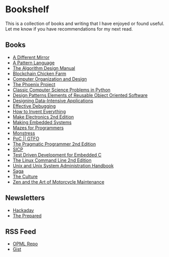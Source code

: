 <div id="root">
    <h1>Bookshelf</h1>
    <p>This is a collection of books and writing that I have enjoyed or found useful.<br>Let me know if you have
        recommendations for my next read.</p>
    <h2>Books</h2>
    <ul>
        <li><a href="https://www.goodreads.com/book/show/37564.A_Different_Mirror">A Different Mirror</a></li>
        <li><a href="https://en.wikipedia.org/wiki/A_Pattern_Language">A Pattern Language</a></li>
        <li><a href="https://www.algorist.com">The Algorithm Design Manual</a></li>
        <li><a href="https://us.macmillan.com/books/9780374538668">Blockchain Chicken Farm</a></li>
        <li><a href="https://dl.acm.org/citation.cfm?id=3153875">Computer Organization and Design</a></li>
        <li><a href="https://www.oreilly.com/library/view/the-phoenix-project/9781457191350/">The Phoenix Project</a>
        </li>
        <li><a href="https://www.manning.com/books/classic-computer-science-problems-in-python">Classic Computer Science
            Problems in Python</a></li>
        <li><a href="https://www.oreilly.com/library/view/design-patterns-elements/0201633612/">Design Patterns Elements
            of Reusable Object Oriented Software</a></li>
        <li><a href="https://dataintensive.net/">Designing Data-Intensive Applications</a></li>
        <li>
            <a href="https://www.pearson.com/us/higher-education/program/Spinellis-Effective-Debugging-66-Specific-Ways-to-Debug-Software-and-Systems/PGM328356.html">Effective
                Debugging</a></li>
        <li><a href="https://www.howtoinventeverything.com">How to Invent Everything</a></li>
        <li><a href="https://www.adafruit.com/product/203">Make Electronics 2nd Edition</a></li>
        <li><a href="https://shop.oreilly.com/product/0636920017776.do">Making Embedded Systems</a></li>
        <li><a href="https://pragprog.com/book/jbmaze/mazes-for-programmers">Mazes for Programmers</a></li>
        <li><a href="https://imagecomics.com/comics/releases/monstress">Monstress</a></li>
        <li><a href="https://nostarch.com/gtfo">PoC || GTFO</a></li>
        <li><a href="https://pragprog.com/book/tpp20/the-pragmatic-programmer-20th-anniversary-edition)">The Pragmatic
            Programmer 2nd Edition</a></li>
        <li><a href="https://mitpress.mit.edu/sites/default/files/sicp/index.html">SICP</a></li>
        <li><a href="https://pragprog.com/book/jgade/test-driven-development-for-embedded-c">Test Driven Development for
            Embedded C</a></li>
        <li><a href="https://nostarch.com/tlcl2">The Linux Command Line 2nd Edition</a></li>
        <li><a href="https://www.oreilly.com/library/view/unix-and-linux/9780134278308/">Unix and Unix System
            Administration Handbook</a></li>
        <li><a href="https://imagecomics.com/comics/series/saga">Saga</a></li>
        <li><a href="https://en.wikipedia.org/wiki/Culture_series">The Culture</a></li>
        <li><a href="https://en.wikipedia.org/wiki/Zen_and_the_Art_of_Motorcycle_Maintenance">Zen and the Art of
            Motorcycle Maintenance</a></li>
    </ul>
    <h2>Newsletters</h2>
    <ul>
        <li><a href="https://eepurl.com/bQmQqD">Hackaday</a></li>
        <li><a href="https://theprepared.org/newsletter">The Prepared</a></li>
    </ul>
    <h2>RSS Feed</h2>
    <ul>
        <li><a href="https://github.com/n0mn0m/feed">OPML Repo</a></li>
        <li><a href="https://gist.github.com/n0mn0m/bf51d3c67fdadc74bcc11c822c90c382">Gist</a></li>
    </ul>
</div>